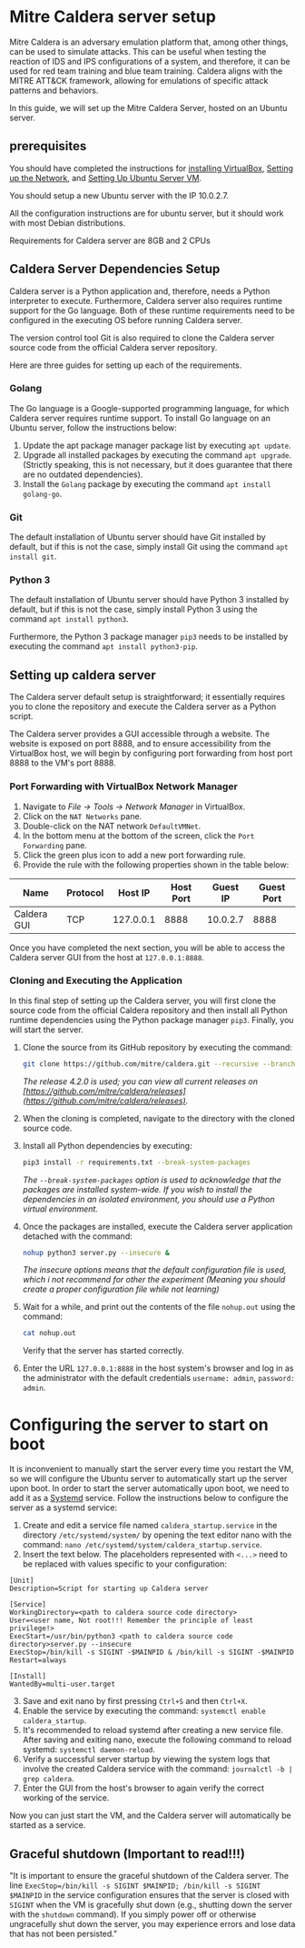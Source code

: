 # Mitre Caldera server setup
Mitre Caldera is an adversary emulation platform that, among other things, can be used to simulate attacks. This can be useful when testing the reaction of IDS and IPS configurations of a system, and therefore, it can be used for red team training and blue team training. Caldera aligns with the MITRE ATT&CK framework, allowing for emulations of specific attack patterns and behaviors.

In this guide, we will set up the Mitre Caldera Server, hosted on an Ubuntu server.

## prerequisites 
You should have completed the instructions for [installing VirtualBox](./EnviromentSetup.md#install-virtual-box), [Setting up the Network](./EnviromentSetup.md#setting-up-the-network), and [Setting Up Ubuntu Server VM](./EnviromentSetup.md#setting-up-ubuntu-server-vm).

You should setup a new Ubuntu server with the IP 10.0.2.7.

All the configuration instructions are for ubuntu server, but it should work with most Debian distributions.
  
Requirements for Caldera server are 8GB and 2 CPUs

## Caldera Server Dependencies Setup

Caldera server is a Python application and, therefore, needs a Python interpreter to execute. Furthermore, Caldera server also requires runtime support for the Go language. Both of these runtime requirements need to be configured in the executing OS before running Caldera server.

The version control tool Git is also required to clone the Caldera server source code from the official Caldera server repository.

Here are three guides for setting up each of the requirements.

### Golang
The Go language is a Google-supported programming language, for which Caldera server requires runtime support. To install Go language on an Ubuntu server, follow the instructions below:

1. Update the apt package manager package list by executing `apt update`.
2. Upgrade all installed packages by executing the command `apt upgrade`. (Strictly speaking, this is not necessary, but it does guarantee that there are no outdated dependencies).
3. Install the `Golang` package by executing the command `apt install golang-go`.

### Git
The default installation of Ubuntu server should have Git installed by default, but if this is not the case, simply install Git using the command `apt install git`.

### Python 3
The default installation of Ubuntu server should have Python 3 installed by default, but if this is not the case, simply install Python 3 using the command `apt install python3`.

Furthermore, the Python 3 package manager `pip3` needs to be installed by executing the command `apt install python3-pip`.
  
## Setting up caldera server
The Caldera server default setup is straightforward; it essentially requires you to clone the repository and execute the Caldera server as a Python script.

The Caldera server provides a GUI accessible through a website. The website is exposed on port 8888, and to ensure accessibility from the VirtualBox host, we will begin by configuring port forwarding from host port 8888 to the VM's port 8888.

### Port Forwarding with VirtualBox Network Manager

1. Navigate to _File -> Tools -> Network Manager_ in VirtualBox.
2. Click on the `NAT Networks` pane.
3. Double-click on the NAT network `DefaultVMNet`.
4. In the bottom menu at the bottom of the screen, click the `Port Forwarding` pane.
5. Click the green plus icon to add a new port forwarding rule.
6. Provide the rule with the following properties shown in the table below:

  | Name        | Protocol | Host IP    | Host Port | Guest IP | Guest Port |
  | ----------- | -------- | ---------- | --------- | -------- | ---------- |
  | Caldera GUI | TCP      | 127.0.0.1  | 8888      | 10.0.2.7 | 8888       |

  Once you have completed the next section, you will be able to access the Caldera server GUI from the host at `127.0.0.1:8888`.

### Cloning and Executing the Application

In this final step of setting up the Caldera server, you will first clone the source code from the official Caldera repository and then install all Python runtime dependencies using the Python package manager `pip3`. Finally, you will start the server.

1. Clone the source from its GitHub repository by executing the command:
   ```bash
   git clone https://github.com/mitre/caldera.git --recursive --branch 4.2.0
   ```
   _The release 4.2.0 is used; you can view all current releases on [https://github.com/mitre/caldera/releases](https://github.com/mitre/caldera/releases)._

2. When the cloning is completed, navigate to the directory with the cloned source code.
3. Install all Python dependencies by executing:
   ```bash
   pip3 install -r requirements.txt --break-system-packages
   ```
   _The `--break-system-packages` option is used to acknowledge that the packages are installed system-wide. If you wish to install the dependencies in an isolated environment, you should use a Python virtual environment._

4. Once the packages are installed, execute the Caldera server application detached with the command:
   ```bash
   nohup python3 server.py --insecure &
   ```
   _The insecure options means that the default configuration file is used, which i not recommend for other the experiment (Meaning you should create a proper configuration file while not learning)_
5. Wait for a while, and print out the contents of the file `nohup.out` using the command:
   ```bash
   cat nohup.out
   ```
   Verify that the server has started correctly.

6. Enter the URL `127.0.0.1:8888` in the host system's browser and log in as the administrator with the default credentials `username: admin`, `password: admin`.

# Configuring the server to start on boot
It is inconvenient to manually start the server every time you restart the VM, so we will configure the Ubuntu server to automatically start up the server upon boot. In order to start the server automatically upon boot, we need to add it as a [Systemd](https://www.linux.com/training-tutorials/understanding-and-using-systemd/) service. Follow the instructions below to configure the server as a systemd service:

1. Create and edit a service file named `caldera_startup.service` in the directory `/etc/systemd/system/` by opening the text editor nano with the command: `nano /etc/systemd/system/caldera_startup.service`.
2. Insert the text below. The placeholders represented with `<...>` need to be replaced with values specific to your configuration:

```
[Unit]
Description=Script for starting up Caldera server

[Service]
WorkingDirectory=<path to caldera source code directory>
User=<user name, Not root!!! Remember the principle of least privilege!>
ExecStart=/usr/bin/python3 <path to caldera source code directory>server.py --insecure
ExecStop=/bin/kill -s SIGINT -$MAINPID & /bin/kill -s SIGINT -$MAINPID
Restart=always

[Install]
WantedBy=multi-user.target
```

3. Save and exit nano by first pressing `Ctrl+S` and then `Ctrl+X`.
4. Enable the service by executing the command: `systemctl enable caldera_startup`.
5. It's recommended to reload systemd after creating a new service file. After saving and exiting nano, execute the following command to reload systemd: `systemctl daemon-reload`.
6. Verify a successful server startup by viewing the system logs that involve the created Caldera service with the command: `journalctl -b | grep caldera`.
7. Enter the GUI from the host's browser to again verify the correct working of the service.

Now you can just start the VM, and the Caldera server will automatically be started as a service.

## Graceful shutdown (Important to read!!!)
"It is important to ensure the graceful shutdown of the Caldera server. The line `ExecStop=/bin/kill -s SIGINT $MAINPID; /bin/kill -s SIGINT $MAINPID` in the service configuration ensures that the server is closed with `SIGINT` when the VM is gracefully shut down (e.g., shutting down the server with the `shutdown` command). If you simply power off or otherwise ungracefully shut down the server, you may experience errors and lose data that has not been persisted."